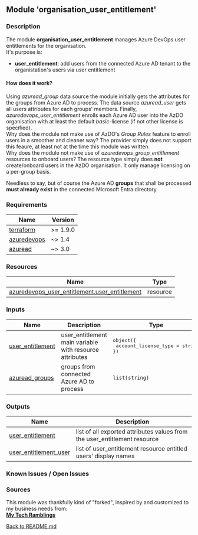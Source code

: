 ## Module 'organisation_user_entitlement'

### Description

The module **organisation_user_entitlement** manages Azure DevOps user entitlements for the organisation.  
It's purpose is:
* **user_entitlement**: add users from the connected Azure AD tenant to the organistation's users via user entitlement

#### How does it work?

Using *azuread_group* data source the module initially gets the attributes for the groups from Azure AD to process. The data source *azuread_user* gets all users attributes for each groups' members. Finally, *azuredevops_user_entitlement* enrolls each Azure AD user into the AzDO organisation with at least the default *basic*-license (if not other license is specified).  
Why does the module not make use of AzDO's *Group Rules* feature to enroll users in a smoother and cleaner way? The provider simply does not support this feaure, at least not at the time this module was written.  
Why does the module not make use of *azuredevops_group_entitlement* resources to onboard users? The resource type simply does **not** create/onboard users in the AzDO organisation. It only manage licensing on a per-group basis.  
  
Needless to say, but of course the Azure AD **groups** that shall be processed **must already exist** in the connected Microsoft Entra directory.

### Requirements

| Name | Version |
|------|---------|
| <a name="requirement_terraform"></a> [terraform](#requirement\_terraform) | >= 1.9.0 |
| <a name="requirement_azuredevops"></a> [azuredevops](#requirement\_azuredevops) | ~> 1.4 |
| <a name="requirement_azurerm"></a> [azuread](#requirement\_azuread) | ~> 3.0 |

### Resources

| Name | Type |
|------|------|
| [azuredevops_user_entitlement.user_entitlement](https://registry.terraform.io/providers/microsoft/azuredevops/latest/docs/resources/user_entitlement) | resource |

### Inputs

| Name | Description | Type | Default | Required |
|------|-------------|------|---------|:--------:|
| <a name="input_user_entitlement"></a> [user\_entitlement](#input\_user\_entitlement) | user_entitlement main variable with resource attributes | <pre>object({<br>  account_license_type = string<br>})</pre> | <pre>object({<br>  account_license_type = "basic"<br>})</pre> | no |
| <a name="input_azuread_groups"></a> [azuread\_groups](#input\_azuread\_groups) | groups from connected Azure AD to process | `list(string)` | n/a | yes |

### Outputs

| Name | Description |
|------|-------------|
| <a name="ouput_user_entitlement"></a> [user\_entitlement](#output\_user\_entitlement) | list of all exported attributes values from the user_entitlement resource |
| <a name="ouput_user_entitlement_user"></a> [user\_entitlement\_user](#output\_user\_entitlement\_user) | list of user_entitlement resource entitled users' display names |

### Known Issues / Open Issues

### Sources

This module was thankfully kind of \"forked\", inspired by and customized to my business needs from:  
**[My Tech Ramblings](https://www.mytechramblings.com/posts/automate-azure-devops-setup-using-terraform/)**  
  
[Back to README.md](../README.md)  
